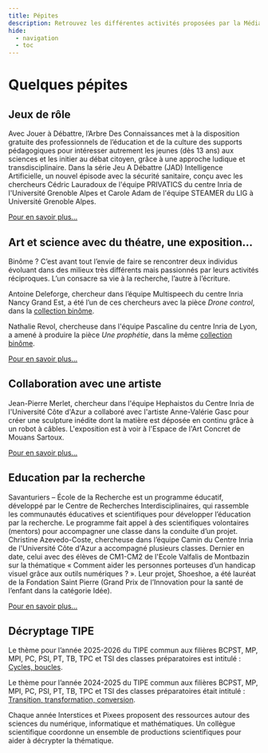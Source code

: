```yaml
---
title: Pépites 
description: Retrouvez les différentes activités proposées par la Médiation Scientifique.
hide:
  - navigation
  - toc
---
```


# Quelques pépites

## Jeux de rôle

Avec Jouer à Débattre, l’Arbre Des Connaissances met à la disposition gratuite des professionnels de l’éducation et de la culture des supports pédagogiques pour intéresser autrement les jeunes (dès 13 ans) aux sciences et les initier au débat citoyen, grâce à une approche ludique et transdisciplinaire.
Dans la série Jeu A Débattre (JAD) Intelligence Artificielle, un nouvel épisode avec la sécurité sanitaire, conçu avec les chercheurs Cédric Lauradoux de l'équipe PRIVATICS du centre Inria de l'Université Grenoble Alpes et Carole Adam de l'équipe STEAMER du LIG à Université Grenoble Alpes. 

[Pour en savoir plus...](https://pixees.fr/jeu-a-debattre-en-ia-nouvel-episode-la-securite-sanitaire/)

## Art et science avec du théatre, une exposition...

Binôme ? C’est avant tout l’envie de faire se rencontrer deux individus évoluant dans des milieux très différents mais passionnés par leurs activités réciproques. L’un consacre sa vie à la recherche, l’autre à l’écriture.

Antoine Deleforge, chercheur dans l’équipe Multispeech du centre Inria Nancy Grand Est, a été l’un de ces chercheurs avec la pièce _Drone control_, dans la [collection binôme](https://www.lessensdesmots.eu/la-collection-binome).

Nathalie Revol, chercheuse dans l'équipe Pascaline du centre Inria de Lyon, a amené à produire la pièce _Une prophétie_, dans la même [collection binôme](https://www.lessensdesmots.eu/la-collection-binome).

[Pour en savoir plus...](https://pixees.fr/decouvrir-la-science-avec-binome/)

## Collaboration avec une artiste

Jean-Pierre Merlet, chercheur dans l'équipe Hephaistos du Centre Inria de l'Université Côte d'Azur a collaboré avec l'artiste Anne-Valérie Gasc pour créer une sculpture inédite dont la matière est déposée en continu grâce à un robot à câbles. L'exposition est à voir à l'Espace de l'Art Concret de Mouans Sartoux.

[Pour en savoir plus...](https://www.espacedelartconcret.fr/index.php/fr/exposition/machines-aveugles)

## Education par la recherche

Savanturiers – École de la Recherche est un programme éducatif, développé par le Centre de Recherches Interdisciplinaires, qui rassemble les communautés éducatives et scientifiques pour développer l’éducation par la recherche. Le programme fait appel à des scientifiques volontaires (mentors) pour accompagner une classe dans la conduite d’un projet.
Christine Azevedo-Coste, chercheuse dans l’équipe Camin du Centre Inria de l'Université Côte d'Azur a accompagné plusieurs classes. Dernier en date, celui avec des élèves de CM1-CM2 de l'Ecole Valfalis de Montbazin sur la thématique « Comment aider les personnes porteuses d’un handicap visuel grâce aux outils numériques ? ». Leur projet, Shoeshoe, a été lauréat de la Fondation Saint Pierre (Grand Prix de l’Innovation pour la santé de l’enfant dans la catégorie Idée).

[Pour en savoir plus...](https://pixees.fr/les-savanturiers-de-montbazin-laureat-du-grand-prix-de-linnovation-pour-la-sante-de-lenfant/)

## Décryptage TIPE

Le thème pour l’année 2025-2026 du TIPE commun aux filières BCPST, MP, MPI, PC, PSI, PT, TB, TPC et TSI des classes préparatoires est intitulé : [Cycles, boucles](https://mediation-scientifique.gitlabpages.inria.fr/tipe-2025/). 

Le thème pour l’année 2024-2025 du TIPE commun aux filières BCPST, MP, MPI, PC, PSI, PT, TB, TPC et TSI des classes préparatoires était intitulé : [Transition, transformation, conversion](https://mediation-scientifique.gitlabpages.inria.fr/tipe-2024/).

Chaque année Interstices et Pixees proposent des ressources autour des sciences du numérique, informatique et mathématiques. Un collègue scientifique coordonne un ensemble de productions scientifiques pour aider à décrypter la thématique.
